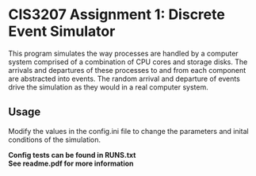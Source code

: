 # CIS3207 Assignment 1: Discrete Event Simulator

This program simulates the way processes are handled by a computer system comprised of a combination of CPU cores and storage disks. The arrivals and departures of these processes to and from each component are abstracted into events. The random arrival and departure of events drive the simulation as they would in a real computer system.

## Usage

Modify the values in the config.ini file to change the parameters and inital conditions of the simulation.

**Config tests can be found in RUNS.txt <br>
See readme.pdf for more information**
